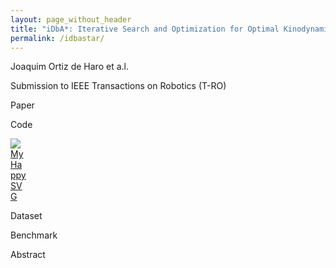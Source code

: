 ```yaml
---
layout: page_without_header
title: "iDbA*: Iterative Search and Optimization for Optimal Kinodynamic Motion Planning"
permalink: /idbastar/
---
```


Joaquim Ortiz de Haro et a.l.

Submission to IEEE Transactions on Robotics (T-RO)

Paper

Code

<a href="https://github.com/imrCLab/kinodynamic-motion-planning-benchmark"><img src = "{{ site.baseurl }}/images/github.svg" alt="My Happy SVG" style="max-width: 5%; height:auto;"></a>
<!-- <img src = "{{ site.baseurl }}/_data/github.svg" alt="My Happy SVG"/> -->


Dataset


Benchmark


Abstract





<a class="fa fa-github" href="https://github.com/quim>{{ site.github_username }}"></a>


<!---->
<!-- <a href="{{ site.baseurl }}{% link research.md %}">here</a> -->
<!---->
<!---->
<!---->
<!-- **Back to personal webpage**: <a href="{{ site.baseurl }}{% link research.md %}">here</a> -->
